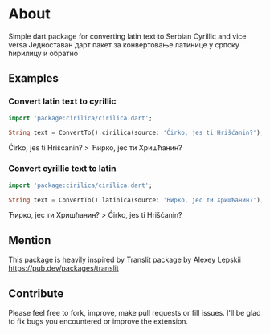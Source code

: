 # About

Simple dart package for converting latin text to Serbian Cyrillic and vice versa
Једноставан дарт пакет за конвертовање латинице у српску ћирилицу и обратно


## Examples

### Convert latin text to cyrillic

```dart
import 'package:cirilica/cirilica.dart';

String text = ConvertTo().cirilica(source: 'Ćirko, jes ti Hrišćanin?');
```

Ćirko, jes ti Hrišćanin? > Ћирко, јес ти Хришћанин?


### Convert cyrillic text to latin

```dart
import 'package:cirilica/cirilica.dart';

String text = ConvertTo().latinica(source: 'Ћирко, јес ти Хришћанин?');
```

Ћирко, јес ти Хришћанин? > Ćirko, jes ti Hrišćanin?

## Mention

This package is heavily inspired by Translit package by Alexey Lepskii
https://pub.dev/packages/translit

## Contribute

Please feel free to fork, improve, make pull requests or fill issues. I'll be glad to fix bugs you encountered or improve the extension.
